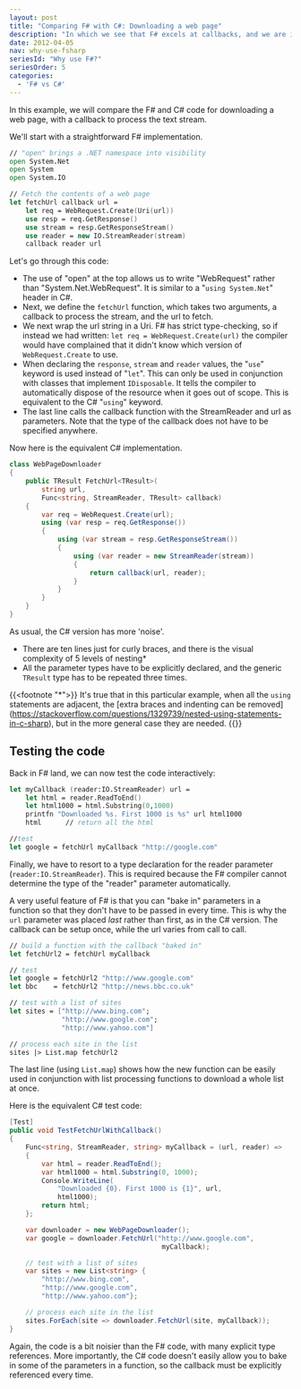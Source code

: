 ```yaml
---
layout: post
title: "Comparing F# with C#: Downloading a web page"
description: "In which we see that F# excels at callbacks, and we are introduced to the 'use' keyword"
date: 2012-04-05
nav: why-use-fsharp
seriesId: "Why use F#?"
seriesOrder: 5
categories:
  - 'F# vs C#'
---
```


In this example, we will compare the F# and C# code for downloading a web page, with a callback to process the text stream.

We'll start with a straightforward F# implementation.

```fsharp
// "open" brings a .NET namespace into visibility
open System.Net
open System
open System.IO

// Fetch the contents of a web page
let fetchUrl callback url =
    let req = WebRequest.Create(Uri(url))
    use resp = req.GetResponse()
    use stream = resp.GetResponseStream()
    use reader = new IO.StreamReader(stream)
    callback reader url
```

Let's go through this code:

* The use of "open" at the top allows us to write "WebRequest" rather than "System.Net.WebRequest". It is similar to a "`using System.Net`" header in C#.
* Next, we define the `fetchUrl` function, which takes two arguments, a callback to process the stream, and the url to fetch.
* We next wrap the url string in a Uri. F# has strict type-checking, so if instead we had written: `let req = WebRequest.Create(url)` the compiler would have complained that it didn't know which version of `WebRequest.Create` to use.
* When declaring the `response`, `stream` and `reader` values, the "`use`" keyword is used instead of "`let`". This can only be used in conjunction with classes that implement `IDisposable`. It tells the compiler to automatically dispose of the resource when it goes out of scope. This is equivalent to the C# "`using`" keyword.
* The last line calls the callback function with the StreamReader and url as parameters.  Note that the type of the callback does not have to be specified anywhere.

Now here is the equivalent C# implementation.

```csharp
class WebPageDownloader
{
    public TResult FetchUrl<TResult>(
        string url,
        Func<string, StreamReader, TResult> callback)
    {
        var req = WebRequest.Create(url);
        using (var resp = req.GetResponse())
        {
            using (var stream = resp.GetResponseStream())
            {
                using (var reader = new StreamReader(stream))
                {
                    return callback(url, reader);
                }
            }
        }
    }
}
```

As usual, the C# version has more 'noise'.

* There are ten lines just for curly braces, and there is the visual complexity of 5 levels of nesting*
* All the parameter types have to be explicitly declared, and the generic `TResult` type has to be repeated three times.

{{<footnote "*">}} It's true that in this particular example, when all the `using` statements are adjacent, the \[extra braces and indenting can be removed\](https://stackoverflow.com/questions/1329739/nested-using-statements-in-c-sharp), but in the more general case they are needed.
{{</footnote>}}

## Testing the code

Back in F# land, we can now test the code interactively:

```fsharp
let myCallback (reader:IO.StreamReader) url =
    let html = reader.ReadToEnd()
    let html1000 = html.Substring(0,1000)
    printfn "Downloaded %s. First 1000 is %s" url html1000
    html      // return all the html

//test
let google = fetchUrl myCallback "http://google.com"
```

Finally, we have to resort to a type declaration for the reader parameter (`reader:IO.StreamReader`). This is required because the F# compiler cannot determine the type of the "reader" parameter automatically.

A very useful feature of F# is that you can "bake in" parameters in a function so that they don't have to be passed in every time. This is why the `url` parameter was placed *last* rather than first, as in the C# version. The callback can be setup once, while the url varies from call to call.

```fsharp
// build a function with the callback "baked in"
let fetchUrl2 = fetchUrl myCallback

// test
let google = fetchUrl2 "http://www.google.com"
let bbc    = fetchUrl2 "http://news.bbc.co.uk"

// test with a list of sites
let sites = ["http://www.bing.com";
             "http://www.google.com";
             "http://www.yahoo.com"]

// process each site in the list
sites |> List.map fetchUrl2
```

The last line (using `List.map`) shows how the new function can be easily used in conjunction with list processing functions to download a whole list at once.

Here is the equivalent C# test code:

```csharp
[Test]
public void TestFetchUrlWithCallback()
{
    Func<string, StreamReader, string> myCallback = (url, reader) =>
    {
        var html = reader.ReadToEnd();
        var html1000 = html.Substring(0, 1000);
        Console.WriteLine(
            "Downloaded {0}. First 1000 is {1}", url,
            html1000);
        return html;
    };

    var downloader = new WebPageDownloader();
    var google = downloader.FetchUrl("http://www.google.com",
                                      myCallback);

    // test with a list of sites
    var sites = new List<string> {
        "http://www.bing.com",
        "http://www.google.com",
        "http://www.yahoo.com"};

    // process each site in the list
    sites.ForEach(site => downloader.FetchUrl(site, myCallback));
}
```

Again, the code is a bit noisier than the F# code, with many explicit type references. More importantly, the C# code doesn't easily allow you to bake in some of the parameters in a function, so the callback must be explicitly referenced every time.

